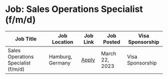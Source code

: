 # Job: Sales Operations Specialist (f/m/d)

| Job Title | Job Location | Job Link | Job Posted | Visa Sponsorship |
| --- | --- | --- | --- | --- |
| Sales Operations Specialist (f/m/d) | Hamburg, Germany | [Apply](https://join.com/companies/adjoe/7484611-sales-operations-specialist-f-m-d) | March 22, 2023 | Visa Sponsorship |
